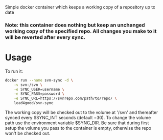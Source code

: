 Simple docker container which keeps a working copy of a repository up to date

### Note: this container does nothing but keep an unchanged working copy of the specified repo. All changes you make to it will be reverted after every sync.

# Usage

To run it:

```bash
docker run --name svn-sync -d \
	-v svn:/svn \
	-e SYNC_USER=username \
	-e SYNC_PASS=password \
	-e SYNC_URL=https://svnrepo.com/path/to/repo/ \
	lead4good/svn-sync
```

The working copy will be checked out to the volume at '/svn' and thereafter synced every $SYNC_INT seconds (default =30). To change the volume path use the environment variable $SYNC_DIR. Be sure that during first setup the volume you pass to the container is empty, otherwise the repo won't be checked out.